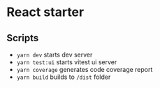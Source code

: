# React starter

## Scripts

-   `yarn dev` starts dev server
-   `yarn test:ui` starts vitest ui server
-   `yarn coverage` generates code coverage report
-   `yarn build` builds to `/dist` folder
